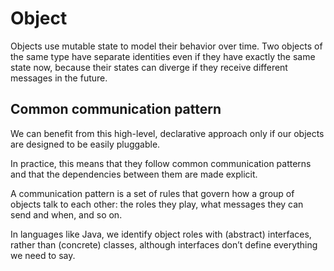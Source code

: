 # Object

Objects use mutable state to model their behavior over time. Two objects of the same type have separate identities even if they have exactly the same state now, because their states can diverge if they receive different messages in the future.

## Common communication pattern

We can benefit from this high-level, declarative approach only if our objects are designed to be easily pluggable.

In practice, this means that they follow common communication patterns and that the dependencies between them are made explicit.

A communication pattern is a set of rules that govern how a group of objects talk to each other: the roles they play, what messages they can send and when, and so on.

In languages like Java, we identify object roles with (abstract) interfaces, rather than (concrete) classes, although interfaces don’t define everything we need to say.
